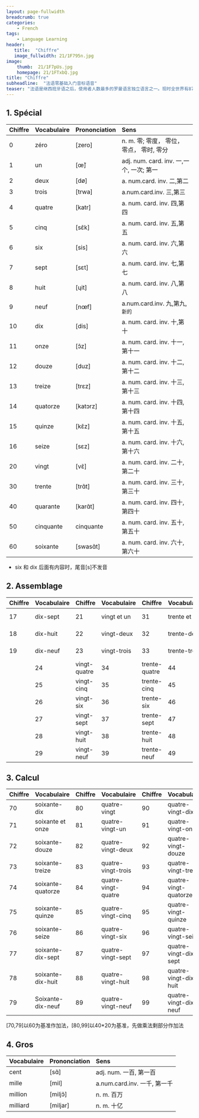 ```yaml
---
layout: page-fullwidth
breadcrumb: true
categories:
    - French
tags:
    - Language Learning
header:
   title:  "Chiffre"
   image_fullwidth: 21/1F795n.jpg
image:
    thumb:  21/1F7pUs.jpg
    homepage: 21/1FTxbQ.jpg
title: "Chiffre"
subheadline:  "法语零基础入门音标语音"
teaser: "法语是继西班牙语之后，使用者人数最多的罗曼语言独立语言之一。现时全世界有8700万人把它作为母语，以及其他2.85亿人使用它（包括把它作为第二语言的人）。法语是很多地区或组织的官方语言（例如联合国、欧洲联盟）。法语属于罗曼语族下，与英语不同源，但英法之间存在相互借鉴词汇。"
---
```


## 1. Spécial

Chiffre|Vocabulaire|Prononciation|Sens
:-|:-|:-|:-
0|zéro|[zero]|n. m. 零; 零度， 零位， 零点， 零时, 零分
1|un|[œ̃]|adj. num. card. inv. 一,一个, 一次; 第一
2|deux|[dø]| a. num.card. inv. 二,第二
3|trois|[trwa]| a.num.card.inv. 三,第三
4|quatre|[katr]| a. num. card. inv. 四,第四
5|cinq|[sɛ̃k]| a. num. card. inv. 五,第五
6|six|[sis]| a. num. card. inv. 六,第六
7|sept|[sεt]| a. num. card. inv. 七,第七
8|huit|[ɥit]| a. num. card. inv. 八,第八
9|neuf|[nœf]| a.num.card.inv. 九,第九,`新的`
10|dix|[dis]| a. num. card. inv. 十,第十
11|onze|[ɔ̃z]| a. num. card. inv. 十一,第十一
12|douze|[duz]| a. num. card. inv. 十二,第十二
13|treize|[trεz]| a. num. card. inv. 十三,第十三
14|quatorze|[katɔrz]| a. num. card. inv. 十四,第十四
15|quinze|[kɛ̃z]| a. num. card. inv. 十五,第十五
16|seize|[sεz]| a. num. card. inv. 十六,第十六
20|vingt|[vɛ̃]| a. num. card. inv. 二十,第二十
30|trente|[trɑ̃t]| a. num. card. inv. 三十,第三十
40|quarante|[karɑ̃t]| a. num. card. inv. 四十,第四十
50|cinquante|cinquante| a. num. card. inv. 五十,第五十
60|soixante|[swasɑ̃t]| a. num. card. inv. 六十,第六十

* six 和 dix 后面有内容时，尾音[s]不发音

## 2. Assemblage

Chiffre|Vocabulaire|Chiffre|Vocabulaire|Chiffre|Vocabulaire|Chiffre|Vocabulaire|Chiffre|Vocabulaire|Chiffre|Vocabulaire
:-|:-|:-|:-|:-|:-|:-|:-|:-|:-|:-|:-
17|dix-sept|21|vingt et un |31|trente et un |41|quarante et un |51|cinquante et un |61|soixante et un    
18|dix-huit|22|vingt-deux  |32|trente-deux  |42|quarante-deux  |52|cinquante-deux  |62|soixante-deux  
19|dix-neuf|23|vingt-trois |33|trente-trois |43|quarante-trois |53|cinquante-trois |63|soixante-trois 
  |        |24|vingt-quatre|34|trente-quatre|44|quarante-quatre|54|cinquante-quatre|64|soixante-quatre
  |        |25|vingt-cinq  |35|trente-cinq  |45|quarante-cinq  |55|cinquante-cinq  |65|soixante-cinq  
  |        |26|vingt-six   |36|trente-six   |46|quarante-six   |56|cinquante-six   |66|soixante-six   
  |        |27|vingt-sept  |37|trente-sept  |47|quarante-sept  |57|cinquante-sept  |67|soixante-sept  
  |        |28|vingt-huit  |38|trente-huit  |48|quarante-huit  |58|cinquante-huit  |68|soixante-huit  
  |        |29|vingt-neuf  |39|trente-neuf  |49|quarante-neuf  |59|cinquante-neuf  |69|soixante-neuf  

## 3. Calcul

Chiffre|Vocabulaire|Chiffre|Vocabulaire|Chiffre|Vocabulaire
:-|:-|:-|:-|:-|:-
70|soixante-dix     |80|quatre-vingt       |90|quatre-vingt-dix
71|soixante et onze |81|quatre-vingt-un    |91|quatre-vingt-onze
72|soixante-douze   |82|quatre-vingt-deux  |92|quatre-vingt-douze   
73|soixante-treize  |83|quatre-vingt-trois |93|quatre-vingt-treize  
74|soixante-quatorze|84|quatre-vingt-quatre|94|quatre-vingt-quatorze
75|soixante-quinze  |85|quatre-vingt-cinq  |95|quatre-vingt-quinze  
76|soixante-seize   |86|quatre-vingt-six   |96|quatre-vingt-seize   
77|soixante-dix-sept|87|quatre-vingt-sept  |97|quatre-vingt-dix-sept
78|soixante-dix-huit|88|quatre-vingt-huit  |98|quatre-vingt-dix-huit
79|Soixante-dix-neuf|89|quatre-vingt-neuf  |99|quatre-vingt-dix-neuf

[70,79]以60为基准作加法，[80,99]以40*20为基准，先做乘法剩部分作加法

## 4. Gros

Vocabulaire|Prononciation|Sens
:-|:-|:-
cent|[sɑ̃]|adj. num.  一百, 第一百
mille|[mil]|a.num.card.inv. 一千, 第一千
million|[miljɔ̃]|n. m. 百万
milliard|[miljar]|n. m. 十亿
